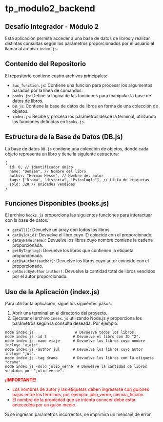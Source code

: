 # tp_modulo2_backend
## Desafío Integrador - Módulo 2


Esta aplicación permite acceder a una base de datos de libros y realizar distintas consultas según los parámetros proporcionados por el usuario al llamar al archivo `index.js`.

## Contenido del Repositorio

El repositorio contiene cuatro archivos principales:

- `aux_function.js`: Contiene una función para procesar los argumentos pasados por la línea de comandos.
- `books.js`: Define la lógica de las funciones para manipular la base de datos de libros.
- `DB.js`: Contiene la base de datos de libros en forma de una colección de objetos.
- `index.js`: Recibe y procesa los parámetros desde la terminal, utilizando las funciones definidas en `books.js`.

## Estructura de la Base de Datos (DB.js)

La base de datos `DB.js` contiene una colección de objetos, donde cada objeto representa un libro y tiene la siguiente estructura:
```
{
  id: 0, // Identificador único
  name: "Demian", // Nombre del libro
  author: "Herman Hesse", // Nombre del autor
  tags: ["Drama", "Historia", "Psicología"], // Lista de etiquetas
  sold: 320 // Unidades vendidas
}
```


## Funciones Disponibles (books.js)

El archivo `books.js` proporciona las siguientes funciones para interactuar con la base de datos:

- `getAll()`: Devuelve un array con todos los libros.
- `getById(id)`: Devuelve el libro cuyo ID coincide con el proporcionado.
- `getByName(name)`: Devuelve los libros cuyo nombre contiene la cadena proporcionada.
- `getByTag(tag)`: Devuelve los libros que contienen la etiqueta proporcionada.
- `getByAuthor(author)`: Devuelve los libros cuyo autor coincide con el proporcionado.
- `getSoldByAuthor(author)`: Devuelve la cantidad total de libros vendidos por el autor proporcionado.

## Uso de la Aplicación (index.js)

Para utilizar la aplicación, sigue los siguientes pasos:

1. Abrir una terminal en el directorio del proyecto.
2. Ejecutar el archivo `index.js` utilizando Node.js y proporciona los parámetros según la consulta deseada. Por ejemplo:

```
node index.js                   # Devuelve todos los libros.
node index.js -id 2            # Devuelve el libro con ID "2".
node index.js -name viaje      # Devuelve los libros cuyo nombre incluye "viaje".
node index.js -author jul      # Devuelve los libros cuyo autor incluye "jul".
node index.js -tag drama       # Devuelve los libros con la etiqueta "drama".
node index.js -sold julio_verne  # Devuelve la cantidad de libros vendidos por "julio verne".
```

**<span style="color:red">¡IMPORTANTE!</span>**

- <span style="color:red">Los nombres de autor y las etiquetas deben ingresarse con guiones bajos entre los términos, por ejemplo: julio_verne, ciencia_ficción.</span>
- <span style="color:red">El nombre de la propiedad que se intenta conocer debe estar antecedida por un guión medio.</span>



Si se ingresan parámetros incorrectos, se imprimirá un mensaje de error.






